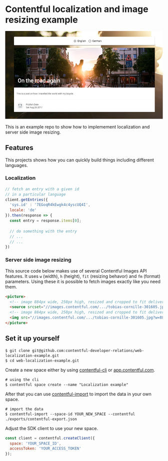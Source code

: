 # Contentful localization and image resizing example

![Screenshot of the site](./screenshot.png)

This is an example repo to show how to implemement localization and server side image resizing.

## Features

This projects shows how you can quickly build things including different languages.

### Localization

```javascript
// fetch an entry with a given id
// in a particular language
client.getEntries({
  'sys.id' : '7EGoqR4kEwgk4c4yscUQ4I',
  locale: 'de'
}).then(response => {
  const entry = response.items[0];

  // do something with the entry
  // ...
  // ...
})
```

### Server side image resizing

This source code below makes use of several Contentful Images API features. It uses `w` (width), `h` (height), `fit` (resizing behavor) and `fm` (format) parameters. Using these it is possible to fetch images exactly like you need them.

```html
<picture>
  <!-- image 884px wide, 250px high, resized and cropped to fit delivered in webp -->
  <source srcset="//images.contentful.com/.../tobias-cornille-301605.jpg?w=884&h=250&fit=fill&fm=webp" type='image/webp'>
  <!-- image 884px wide, 250px high, resized and cropped to fit delivered in jpg -->
  <img src="//images.contentful.com/.../tobias-cornille-301605.jpg?w=884&h=250&fit=fill" role="presentation" alt="">
</picture>
```

## Set it up yourself

```
$ git clone git@github.com:contentful-developer-relations/web-localization-example.git
$ cd web-localization-example.git
```

Create a new space either by using [contentful-cli](https://www.npmjs.com/package/contentful-cli) or [app.contentful.com](https://app.contentful.com).

```
# using the cli
$ contentful space create --name "Localization example"
```

After that you can use [contentful-import](https://www.npmjs.com/package/contentful-import) to import the data in your own space.

```
# import the data
$ contentful-import --space-id YOUR_NEW_SPACE --contentful ./exports/contentful-export.json
```

Adjust the SDK client to use your new space.

```javascript
const client = contentful.createClient({
  space: 'YOUR_SPACE_ID',
  accessToken: 'YOUR_ACCESS_TOKEN'
});
```
